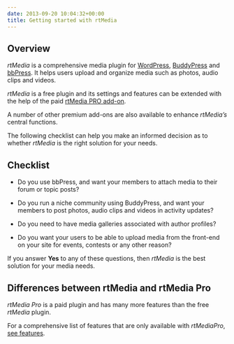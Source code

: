 ```yaml
---
date: 2013-09-20 10:04:32+00:00
title: Getting started with rtMedia
---
```


## Overview


*rtMedia* is a comprehensive media plugin for [WordPress](https://wordpress.org/), [BuddyPress](https://buddypress.org/) and [bbPress](https://bbpress.org/). It helps users upload and organize media such as photos, audio clips and videos.

*rtMedia* is a free plugin and its settings and features can be extended with the help of the paid [rtMedia PRO add-on](https://rtcamp.com/store/rtmedia-pro/). 

A number of other premium add-ons are also available to enhance *rtMedia’s* central functions.

The following checklist can help you make an informed decision as to whether *rtMedia* is the right solution for your needs.


## Checklist

	
  * Do you use bbPress, and want your members to attach media to their forum or topic posts?

	
  * Do you run a niche community using BuddyPress, and want your members to post photos, audio clips and videos in activity updates?

	
  * Do you need to have media galleries associated with author profiles?

	
  * Do you want your users to be able to upload media from the front-end on your site for events, contests or any other reason?


If you answer **Yes** to any of these questions, then *rtMedia* is the best solution for your media needs.


## Differences between rtMedia and rtMedia Pro

*rtMedia Pro* is a paid plugin and has many more features than the free *rtMedia* plugin.

For a comprehensive list of features that are only available with *rtMediaPro*, [see features](/rtmedia/addons/rtmedia-pro/features/).


